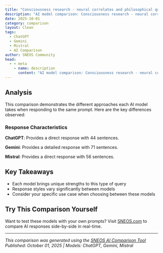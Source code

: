 ```yaml
---
title: "Consciousness research - neural correlates and philosophical questions"
description: "AI model comparison: Consciousness research - neural correlates and philosophical questions..."
date: 2025-10-01
category: comparison
layout: Clean
tags:
  - ChatGPT
  - Gemini
  - Mistral
  - AI Comparison
author: SNEOS Community
head:
  - - meta
    - name: description
      content: "AI model comparison: Consciousness research - neural correlates and philosophical questions..."
---
```


<ChatComparison
  title="Consciousness research - neural correlates and philosophical questions"
  prompt="Consciousness research - neural correlates and philosophical questions"
  :responses='{"ChatGPT": "Certainly! Here\u0027s an overview on consciousness research focusing on neural correlates and philosophical questions:\n\n---\n\n### Consciousness Research: Neural Correlates and Philosophical Questions\n\n---\n\n### 1. Introduction to Consciousness Research\n\nConsciousness refers to the state or quality of awareness of an external object or something within oneself. It encompasses subjective experiences, thoughts, feelings, and self-awareness. Understanding consciousness is a major challenge in neuroscience, psychology, and philosophy.\n\n---\n\n### 2. Neural Correlates of Consciousness (NCC)\n\n#### Definition\nNeural correlates of consciousness are the minimal set of neuronal events and mechanisms sufficient for a specific conscious percept or experience.\n\n#### Key Brain Areas Involved\n- **Cerebral Cortex**: Particularly the prefrontal cortex, parietal lobes, and temporal lobes are often implicated.\n- **Thalamus**: Acts as a relay and integrative station between brainstem and cortex, believed to be essential in conscious awareness.\n- **Claustrum**: Some research points to this thin, irregular sheet of neurons as possibly coordinating conscious experience.\n\n#### Approaches to Identifying NCCs\n- **Neuroimaging (fMRI, PET)**: Observing brain activity linked to conscious vs unconscious perception.\n- **Electrophysiology (EEG, MEG)**: Studying brain waves associated with conscious states.\n- **Lesion studies**: Understanding what happens when particular brain regions are damaged.\n- **Neural stimulation**: Such as TMS (transcranial magnetic stimulation) to modulate consciousness or perception.\n\n#### Leading Theories Incorporating NCCs\n- **Global Workspace Theory (GWT)**: Proposes consciousness arises from the global broadcasting of information across a widespread network, primarily involving the prefrontal and parietal cortex.\n- **Integrated Information Theory (IIT)**: Defines consciousness in terms of integrated information (\u03A6); attempts to quantify the level of consciousness.\n- **Recurrent Processing Theory**: Highlights the importance of recurrent (feedback) processing primarily within sensory cortices.\n\n---\n\n### 3. Philosophical Questions in Consciousness Research\n\n#### The Hard Problem of Consciousness\n- Coined by philosopher David Chalmers, it asks: *Why and how do physical processes in the brain give rise to subjective experience?* Explaining the neural processes is the \u0022easy problem,\u0022 explaining subjective experience is the \u0022hard problem.\u0022\n\n#### Qualia\n- Subjective, qualitative aspects of experiences (e.g., \u0027redness\u0027 of red). Philosophers debate whether qualia can be fully explained by physical processes.\n\n#### The Mind-Body Problem\n- How consciousness (mind) relates to the physical brain/body. Positions include:\n - **Dualism**: Mind and body are distinct.\n - **Physicalism/Materialism**: Consciousness arises purely from physical processes.\n - **Panpsychism**: Consciousness is a fundamental feature of all matter.\n\n#### The Problem of Other Minds\n- How can we know others are conscious? This raises questions about subjective experience and intersubjective verification.\n\n#### The Role of Introspection\n- Can we trust introspection to reveal true nature of consciousness? Is it reliable or limited?\n\n#### Consciousness and Free Will\n- Does consciousness enable free will? Philosophers debate determinism versus free agency.\n\n---\n\n### 4. Recent Advances and Future Directions\n\n- **Neural decoding**: Predicting conscious states or percepts from neural data.\n- **Consciousness in non-human animals and AI**: Exploring the boundaries of conscious states beyond humans.\n- **Clinical applications**: Understanding consciousness disorders (coma, vegetative state).\n- **Philosophy-Science Integration**: Bridging empirical data with conceptual clarity.\n\n---\n\n### 5. Summary\n\nConsciousness research bridges neuroscience and philosophy. Neural correlates offer insight into the brain mechanisms underpinning awareness, yet profound philosophical questions about subjective experience, qualia, and the nature of the mind remain open. Interdisciplinary approaches continue to push the frontier of understanding consciousness.\n\n---\n\nIf you want, I can provide more detailed explanations on specific theories, experiments, or philosophical positions!", "Gemini": "Okay, let\u0027s delve into the fascinating and complex world of consciousness research, focusing on neural correlates and the philosophical questions it raises. This is a field that blends neuroscience, philosophy, psychology, and even computer science, so buckle up!\n\n**I. Neural Correlates of Consciousness (NCCs)**\n\n* **What are NCCs?** Simply put, NCCs are the *minimal* neural mechanisms jointly sufficient for any one specific conscious percept or conscious cognitive content. Think of it this way: if you could manipulate these brain areas or processes, you could reliably and directly alter a person\u0027s conscious experience in a predictable way. Finding the NCCs is like finding the \u0022on\u0022 switch for specific aspects of consciousness.\n\n* **Key Areas and Processes Under Investigation:**\n\n * **The Posterior Cortical Hot Zone (PCHZ):** This is a strong contender, encompassing regions like the parietal, temporal, and occipital cortex. These areas are heavily involved in sensory processing, integration, and creating a stable representation of the external world. Damage to these areas often results in deficits in conscious perception.\n\n * **Prefrontal Cortex (PFC):** Crucial for executive functions, working memory, and higher-level cognitive control. While not considered part of the \u0022core\u0022 NCC, the PFC likely plays a vital role in shaping conscious experience by modulating attention, decision-making, and self-awareness. It\u0027s more like the \u0022director\u0022 of the conscious stage.\n\n * **Thalamus:** Often referred to as the \u0022gateway to consciousness.\u0022 It relays sensory information to the cortex and plays a critical role in arousal and attention. Damage to the thalamus can lead to coma or severely altered states of consciousness.\n\n * **Integrated Information Theory (IIT):** This theory proposes that consciousness is directly related to the amount of integrated information a system possesses. The more integrated and complex the system, the more conscious it is thought to be. IIT attempts to quantify consciousness using a measure called Phi (\u03A6). Critics argue that IIT is difficult to test and may assign consciousness to systems that we wouldn\u0027t intuitively consider conscious.\n\n * **Global Workspace Theory (GWT):** GWT posits that conscious experience arises when information is broadcast globally across the brain, making it available to various cognitive processes. Specific \u0022workspace neurons\u0022 are hypothesized to facilitate this global broadcasting.\n\n * **Recurrent Processing Theory (RPT):** This theory emphasizes the importance of feedback loops and recurrent processing within the brain for conscious perception. It suggests that conscious experience arises when sensory information is processed and then sent back to earlier sensory areas, creating a richer and more stable representation.\n\n* **Methods for Investigating NCCs:**\n\n * **Neuroimaging:** fMRI, EEG, MEG, PET scans are used to identify brain activity patterns associated with different conscious states and perceptual experiences.\n * **Lesion Studies:** Examining the effects of brain damage on consciousness and cognitive function.\n * **Stimulation Techniques:** TMS (Transcranial Magnetic Stimulation) and direct brain stimulation are used to manipulate brain activity and observe the effects on conscious experience.\n * **Anesthesia Research:** Studying how anesthesia affects brain activity and consciousness.\n * **Comparative Neuroscience:** Comparing brain structures and cognitive abilities across different species to understand the evolution of consciousness.\n\n**II. Philosophical Questions**\n\n* **The Hard Problem of Consciousness:** Coined by philosopher David Chalmers, this refers to the difficulty of explaining *why* and *how* physical processes in the brain give rise to subjective experience (qualia). Why does it *feel* like anything to be conscious? Why aren\u0027t we just philosophical zombies (beings that behave like humans but lack subjective experience)? The hard problem challenges the idea that consciousness can be fully explained by physical mechanisms alone.\n\n* **The Explanatory Gap:** A related concept, highlighting the gap between objective neural processes and subjective experience. Even if we identify the NCCs perfectly, will that truly explain *what it\u0027s like* to see red, feel pain, or experience joy?\n\n* **Materialism vs. Dualism:**\n * **Materialism:** The view that consciousness is ultimately a product of physical processes in the brain. There are various forms of materialism, such as:\n * **Eliminative Materialism:** Consciousness is an illusion or a folk psychology concept that will eventually be replaced by a more accurate scientific understanding of the brain.\n * **Reductive Materialism:** Conscious states can be reduced to specific brain states.\n * **Functionalism:** Consciousness is defined by the functional role that mental states play in a system, regardless of the underlying physical substrate.\n * **Dualism:** The view that consciousness is distinct from physical matter. There are different forms of dualism, such as:\n * **Substance Dualism:** The mind and body are separate substances.\n * **Property Dualism:** Consciousness is a non-physical property that emerges from physical matter.\n\n* **The Binding Problem:** How does the brain combine different sensory features (color, shape, motion) into a unified conscious experience of an object? What neural mechanisms allow us to perceive a coherent world rather than a chaotic collection of sensations?\n\n* **The Problem of Other Minds:** How can we know that other beings (humans, animals, or even artificial intelligence) are conscious? We can only directly experience our own consciousness, so we must infer the consciousness of others based on their behavior and brain activity.\n\n* **Free Will and Consciousness:** Does consciousness play a role in free will? If our actions are determined by physical processes in the brain, is free will an illusion? Some argue that consciousness provides the capacity for deliberation and reflection, which are necessary for free will.\n\n* **The Nature of Qualia:** Qualia are the subjective, qualitative experiences that accompany consciousness, such as the redness of red or the pain of a headache. What is the nature of these experiences, and how do they arise from physical processes? Are qualia intrinsic properties of experience, or are they merely representational?\n\n* **Levels of Consciousness:** Is consciousness an \u0022all or nothing\u0022 phenomenon, or does it exist in degrees? Can we define different levels or types of consciousness, such as self-awareness, sentience, and access consciousness?\n\n* **Artificial Consciousness:** Can we create artificial consciousness in computers or robots? What would it take to build a truly conscious machine? What ethical considerations would arise if we were successful?\n\n**III. Current Debates and Future Directions**\n\n* **The Search for a Unified Theory of Consciousness:** Many researchers are trying to develop a comprehensive theory that can explain all aspects of consciousness, from its neural basis to its subjective qualities.\n* **Developing Better Measures of Consciousness:** Researchers are working on developing more reliable and objective measures of consciousness, particularly for use in clinical settings (e.g., for patients in comas or vegetative states).\n* **Exploring the Relationship Between Consciousness and the Self:** How does consciousness contribute to our sense of self and identity? What happens to the self when consciousness is altered or impaired?\n* **Investigating the Role of Consciousness in Behavior:** Does consciousness play a causal role in our behavior, or is it merely an epiphenomenon (a byproduct of brain activity that has no causal effects)?\n* **Ethical Implications of Consciousness Research:** As we learn more about consciousness, we need to consider the ethical implications of our knowledge, particularly in areas such as animal welfare, artificial intelligence, and end-of-life care.\n\n**In Summary:**\n\nConsciousness research is a multidisciplinary field that seeks to understand the neural basis of subjective experience and address profound philosophical questions about the nature of mind and reality. While significant progress has been made in identifying NCCs and developing theories of consciousness, many fundamental challenges remain. This is a field where science and philosophy continue to inform and challenge each other, pushing the boundaries of our understanding of what it means to be conscious.\n", "Mistral": "Consciousness research is a multidisciplinary field that involves neuroscience, philosophy, psychology, and other disciplines. It aims to understand the nature of consciousness, its neural correlates, and the philosophical questions that arise from it. Here are some key aspects:\n\n### Neural Correlates of Consciousness (NCC)\nThe neural correlates of consciousness refer to the minimal set of neuronal events and mechanisms sufficient for a specific conscious percept or experience. Research in this area often involves:\n\n1. **Electrophysiological Studies**: Using techniques like EEG (electroencephalography) and MEG (magnetoencephalography) to measure brain activity.\n2. **Functional Imaging**: Techniques like fMRI (functional magnetic resonance imaging) and PET (positron emission tomography) to map brain activity.\n3. **Neuroanatomy**: Studying the structure and function of specific brain regions, such as the prefrontal cortex, thalamus, and brainstem, which are thought to be crucial for consciousness.\n4. **Neuropsychology**: Examining cases of brain damage or disorders that affect consciousness, such as coma, vegetative state, and minimally conscious state.\n5. **Animal Models**: Using animal studies to understand the neural mechanisms underlying consciousness.\n\n### Philosophical Questions\nPhilosophical inquiries into consciousness often revolve around several key questions:\n\n1. **The Hard Problem**: Proposed by David Chalmers, this refers to the question of how physical processes in the brain give rise to subjective experiences. It contrasts with the \u0022easy problems\u0022 of consciousness, which are more tractable and involve understanding the neural mechanisms underlying cognitive functions.\n2. **Dualism vs. Monism**: Dualism posits that consciousness is a separate substance from the physical brain, while monism argues that consciousness is an emergent property of the brain.\n3. **Qualia**: The subjective qualities of conscious experiences, such as what it feels like to see the color red or taste chocolate.\n4. **The Binding Problem**: How the brain integrates information from different sensory modalities and cognitive processes into a unified conscious experience.\n5. **The Unity of Consciousness**: How different aspects of consciousness, such as perception, emotion, and thought, are integrated into a coherent whole.\n6. **Free Will**: The relationship between consciousness and free will, and whether our conscious decisions are truly free or determined by underlying neural processes.\n7. **The Nature of Self**: The concept of self-awareness and how it relates to consciousness.\n\n### Theories of Consciousness\nSeveral theories attempt to explain consciousness:\n\n1. **Integrated Information Theory (IIT)**: Proposed by Giulio Tononi, this theory suggests that consciousness arises from the interconnectedness and integration of information within a system.\n2. **Global Workspace Theory (GWT)**: Proposed by Bernard Baars and Stanislas Dehaene, this theory posits that consciousness arises from the global availability of information to various brain systems.\n3. **Higher-Order Thought Theories**: These theories suggest that consciousness involves higher-order cognitive processes, such as thinking about one\u0027s own mental states.\n4. **Attention Schema Theory**: Proposed by Michael Graziano, this theory suggests that consciousness is a form of attention that the brain uses to monitor and control its own processes.\n5. **Predictive Processing**: This framework suggests that the brain generates predictions about the world and updates these predictions based on sensory input, with consciousness arising from the process of minimizing prediction errors.\n\n### Ethical and Practical Implications\nResearch into consciousness has significant ethical and practical implications, including:\n\n1. **Medical Ethics**: Understanding consciousness can inform decisions about end-of-life care, treatment of disorders of consciousness, and the ethical treatment of animals.\n2. **Artificial Intelligence**: As AI systems become more sophisticated, questions arise about whether they can be conscious and what ethical considerations this might entail.\n3. **Mental Health**: Insights into consciousness can inform the treatment of mental health disorders, such as depression, schizophrenia, and dissociative disorders.\n4. **Legal and Social Policy**: Understanding consciousness can influence legal definitions of personhood, responsibility, and culpability.\n\n### Future Directions\nFuture research in consciousness is likely to focus on:\n\n1. **Advanced Neuroimaging Techniques**: Developing more precise and non-invasive methods for studying brain activity.\n2. **Computational Models**: Creating computational models of consciousness to test theories and make predictions.\n3. **Interdisciplinary Collaboration**: Integrating insights from neuroscience, philosophy, psychology, and other fields to develop a more comprehensive understanding of consciousness.\n4. **Ethical Considerations**: Addressing the ethical implications of consciousness research, particularly as it relates to AI and medical ethics.\n\nConsciousness research is a dynamic and evolving field, with many unanswered questions and exciting possibilities for future discovery."}' 
  published-date="11:56"
/>

## Analysis

This comparison demonstrates the different approaches each AI model takes when responding to the same prompt. Here are the key differences observed:

### Response Characteristics

**ChatGPT**: Provides a direct response with 44 sentences. 

**Gemini**: Provides a detailed response with 71 sentences. 

**Mistral**: Provides a direct response with 56 sentences. 

## Key Takeaways

- Each model brings unique strengths to this type of query
- Response styles vary significantly between models
- Consider your specific use case when choosing between these models

## Try This Comparison Yourself

Want to test these models with your own prompts? Visit [SNEOS.com](https://sneos.com) to compare AI responses side-by-side in real-time.

---

*This comparison was generated using the [SNEOS AI Comparison Tool](https://sneos.com)*
*Published: October 01, 2025 | Models: ChatGPT, Gemini, Mistral*
